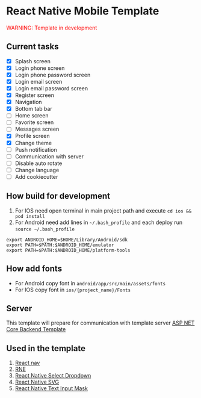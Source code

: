 # React Native Mobile Template
<span style="color:red">WARNING: Template in development</span>
## Current tasks
- [x] Splash screen
- [x] Login phone screen
- [x] Login phone password screen
- [x] Login email screen
- [x] Login email password screen
- [x] Register screen
- [x] Navigation
- [x] Bottom tab bar
- [ ] Home screen
- [ ] Favorite screen
- [ ] Messages screen
- [x] Profile screen
- [x] Change theme
- [ ] Push notification
- [ ] Communication with server
- [ ] Disable auto rotate
- [ ] Change language
- [ ] Add cookiecutter
## How build for development
 1. For IOS need open terminal in main project path and execute ```cd ios && pod install```
 2. For Android need add lines in ```~/.bash_profile``` and each deploy run ```source ~/.bash_profile```
  ```
  export ANDROID_HOME=$HOME/Library/Android/sdk
  export PATH=$PATH:$ANDROID_HOME/emulator
  export PATH=$PATH:$ANDROID_HOME/platform-tools
  ```
## How add fonts
 - For Android copy font in ```android/app/src/main/assets/fonts```
 - For IOS copy font in ```ios/{project_name}/Fonts```
## Server
 This template will prepare for communication with template server [ASP NET Core Backend Template](https://github.com/GubanovKN/aspnetcore-backend-template)
## Used in the template
 1. [React nav](https://reactnavigation.org)
 2. [RNE](https://reactnativeelements.com)
 3. [React Native Select Dropdown](https://github.com/AdelRedaa97/react-native-select-dropdown)
 4. [React Native SVG](https://github.com/software-mansion/react-native-svg)
 5. [React Native Text Input Mask](https://github.com/react-native-text-input-mask/react-native-text-input-mask)
